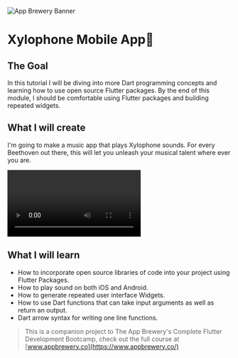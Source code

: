![App Brewery Banner](https://avatars.githubusercontent.com/u/93430526?v=4)


# Xylophone Mobile App🎹

## The Goal

In this tutorial I will be diving into more Dart programming concepts and learning how to use open source Flutter packages. By the end of this module, I should be comfortable using Flutter packages and building repeated widgets.


## What I will create

I'm going to make a music app that plays Xylophone sounds. For every Beethoven out there, this will let you unleash your musical talent where ever you are. 

![Finished App](finnished-app.mp4)




## What I will learn

- How to incorporate open source libraries of code into your project using Flutter Packages.
- How to play sound on both iOS and Android.
- How to generate repeated user interface Widgets.
- How to use Dart functions that can take input arguments as well as return an output.
- Dart arrow syntax for writing one line functions.

>This is a companion project to The App Brewery's Complete Flutter Development Bootcamp, check out the full course at [www.appbrewery.co](https://www.appbrewery.co/)

